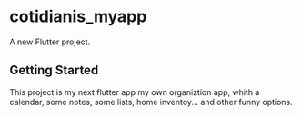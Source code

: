 # cotidianis_myapp

A new Flutter project.

## Getting Started

This project is my next flutter app
my own organiztion app, whith a calendar, some notes, some lists, home inventoy... and other funny options.
